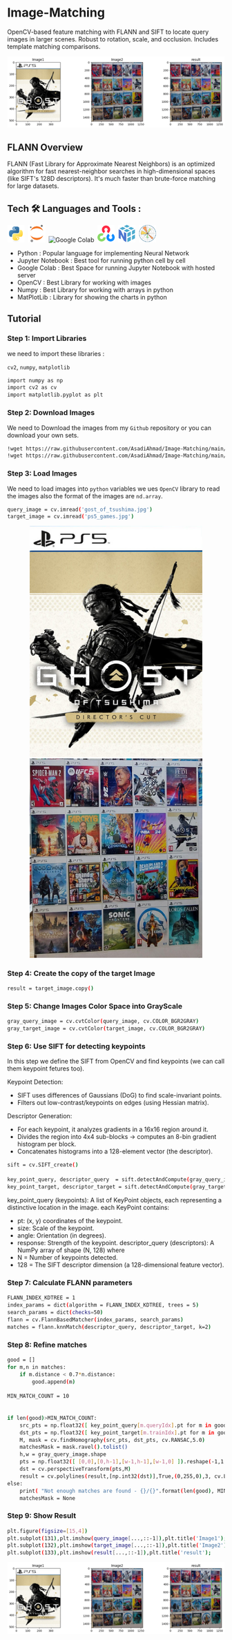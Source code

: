 # Image-Matching
OpenCV-based feature matching with FLANN and SIFT to locate query images in larger scenes. Robust to rotation, scale, and occlusion. Includes template matching comparisons.

<div display=flex align=center>
  <img src="/Pictures/result.jpg"/>
</div>

## FLANN Overview

FLANN (Fast Library for Approximate Nearest Neighbors) is an optimized algorithm for fast nearest-neighbor searches in high-dimensional spaces (like SIFT's 128D descriptors). It's much faster than brute-force matching for large datasets.

## Tech :hammer_and_wrench: Languages and Tools :

<div>
  <img src="https://github.com/devicons/devicon/blob/master/icons/python/python-original.svg" title="Python" alt="Python" width="40" height="40"/>&nbsp;
  <img src="https://github.com/devicons/devicon/blob/master/icons/jupyter/jupyter-original.svg" title="Jupyter Notebook" alt="Jupyter Notebook" width="40" height="40"/>&nbsp;
  <img src="https://assets.st-note.com/img/1670632589167-x9aAV8lmnH.png" title="Google Colab" alt="Google Colab" width="40" height="40"/>&nbsp;
  <img src="https://github.com/devicons/devicon/blob/master/icons/opencv/opencv-original.svg" title="OpenCV" alt="OpenCV" width="40" height="40"/>&nbsp;
  <img src="https://github.com/devicons/devicon/blob/master/icons/numpy/numpy-original.svg" title="Numpy" alt="Numpy" width="40" height="40"/>&nbsp;
  <img src="https://github.com/devicons/devicon/blob/master/icons/matplotlib/matplotlib-original.svg"  title="MatPlotLib" alt="MatPlotLib" width="40" height="40"/>&nbsp;
</div>

- Python : Popular language for implementing Neural Network
- Jupyter Notebook : Best tool for running python cell by cell
- Google Colab : Best Space for running Jupyter Notebook with hosted server
- OpenCV : Best Library for working with images
- Numpy : Best Library for working with arrays in python
- MatPlotLib : Library for showing the charts in python

## Tutorial

### Step 1: Import Libraries

we need to import these libraries :

`cv2`, `numpy`, `matplotlib`

```sh
import numpy as np
import cv2 as cv
import matplotlib.pyplot as plt
```

### Step 2: Download Images

We need to Download the images from my `Github` repository or you can download your own sets.

```sh
!wget https://raw.githubusercontent.com/AsadiAhmad/Image-Matching/main/Pictures/ps5_games.jpg -O ps5_games.jpg
!wget https://raw.githubusercontent.com/AsadiAhmad/Image-Matching/main/Pictures/gost_of_tsushima.jpg -O gost_of_tsushima.jpg
```

### Step 3: Load Images

We need to load images into `python` variables we ues `OpenCV` library to read the images also the format of the images are `nd.array`.

```sh
query_image = cv.imread('gost_of_tsushima.jpg')
target_image = cv.imread('ps5_games.jpg')
```

<div display=flex align=center>
  <img src="/Pictures/gost_of_tsushima.jpg" width="400px"/>
  <img src="/Pictures/ps5_games.jpg" width="400px"/>
</div>

### Step 4: Create the copy of the target Image

```sh
result = target_image.copy()
```

### Step 5: Change Images Color Space into GrayScale

```sh
gray_query_image = cv.cvtColor(query_image, cv.COLOR_BGR2GRAY)
gray_target_image = cv.cvtColor(target_image, cv.COLOR_BGR2GRAY)
```

### Step 6: Use SIFT for detecting keypoints

In this step we define the SIFT from OpenCV and find keypoints (we can call them keypoint fetures too).

Keypoint Detection:

- SIFT uses differences of Gaussians (DoG) to find scale-invariant points.
- Filters out low-contrast/keypoints on edges (using Hessian matrix).

Descriptor Generation:

- For each keypoint, it analyzes gradients in a 16x16 region around it.
- Divides the region into 4x4 sub-blocks → computes an 8-bin gradient histogram per block.
- Concatenates histograms into a 128-element vector (the descriptor).

```sh
sift = cv.SIFT_create()

key_point_query, descriptor_query  = sift.detectAndCompute(gray_query_image, None)
key_point_target, descriptor_target = sift.detectAndCompute(gray_target_image, None)
```

key_point_query (keypoints): A list of KeyPoint objects, each representing a distinctive location in the image. each KeyPoint contains:
- pt: (x, y) coordinates of the keypoint.
- size: Scale of the keypoint.
- angle: Orientation (in degrees).
- response: Strength of the keypoint.
descriptor_query (descriptors): A NumPy array of shape (N, 128) where 
- N = Number of keypoints detected.
- 128 = The SIFT descriptor dimension (a 128-dimensional feature vector).

### Step 7: Calculate FLANN parameters

```sh
FLANN_INDEX_KDTREE = 1
index_params = dict(algorithm = FLANN_INDEX_KDTREE, trees = 5)
search_params = dict(checks=50)
flann = cv.FlannBasedMatcher(index_params, search_params)
matches = flann.knnMatch(descriptor_query, descriptor_target, k=2)
```

### Step 8: Refine matches

```sh
good = []
for m,n in matches:
    if m.distance < 0.7*n.distance:
        good.append(m)

MIN_MATCH_COUNT = 10


if len(good)>MIN_MATCH_COUNT:
    src_pts = np.float32([ key_point_query[m.queryIdx].pt for m in good ]).reshape(-1,1,2)
    dst_pts = np.float32([ key_point_target[m.trainIdx].pt for m in good ]).reshape(-1,1,2)
    M, mask = cv.findHomography(src_pts, dst_pts, cv.RANSAC,5.0)
    matchesMask = mask.ravel().tolist()
    h,w = gray_query_image.shape
    pts = np.float32([ [0,0],[0,h-1],[w-1,h-1],[w-1,0] ]).reshape(-1,1,2)
    dst = cv.perspectiveTransform(pts,M)
    result = cv.polylines(result,[np.int32(dst)],True,(0,255,0),3, cv.LINE_AA)
else:
    print( "Not enough matches are found - {}/{}".format(len(good), MIN_MATCH_COUNT) )
    matchesMask = None
```

### Step 9: Show Result

```sh
plt.figure(figsize=[15,4])
plt.subplot(131),plt.imshow(query_image[...,::-1]),plt.title('Image1');
plt.subplot(132),plt.imshow(target_image[...,::-1]),plt.title('Image2');
plt.subplot(133),plt.imshow(result[...,::-1]),plt.title('result');
```

<div display=flex align=center>
  <img src="/Pictures/result.jpg"/>
</div>

